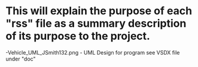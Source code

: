 # This will explain the purpose of each "rss" file as a summary description of its purpose to the project.
-Vehicle_UML_JSmith132.png - UML Design for program see VSDX file under "doc"

